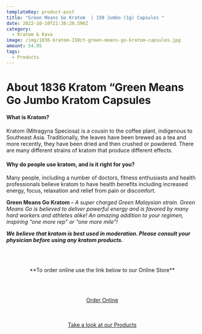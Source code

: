 ```yaml
---
templateKey: product-post
title: "Green Means Go Kratom  | 150 Jumbo (1g) Capsules "
date: 2022-10-10T21:36:28.596Z
category:
  - Kratom & Kava
image: /img/1836-kratom-150ct-green-means-go-kratom-capsules.jpg
amount: 54.95
tags:
  - Products
---
```

# **About 1836 Kratom “Green Means Go Jumbo Kratom Capsules**

#### **What is Kratom?**

Kratom (Mitragyna Speciosa) is a cousin to the coffee plant, indigenous to Southeast Asia. Traditionally, the leaves have been brewed as a tea and more recently, they have been dried and then crushed or powdered. There are many different strains of kratom that produce different effects.

#### **Why do people use kratom, and is it right for you?**

Many people, including a number of doctors, fitness enthusiasts and health professionals believe kratom to have health benefits including increased energy, focus, relaxation and relief from pain or discomfort.

**Green Means Go Kratom -** *A super charged Green Malaysian strain. Green Means Go is believed to deliver powerful energy and is favored by many hard workers and athletes alike! An amazing addition to your regimen, inspiring “one more rep” or “one more mile”!*

***We believe that kratom is best used in moderation. Please consult your physician before using any kratom products.***

<br><br>

<Center>

\*\*To order online use the link below to our Online Store\*\*

<br><br>

<Center><a class="link-view-more-products" target="_blank" href="https://capitalcbd.shop/product/1836-kratom-green-means-150-jumbo-capsules/">Order Online</a></

<br><br><br>

<Center><a class="link-view-more-products" target="_blank" href="https://capitalamericanshaman.com/products">Take a look at our Products</a></Center>

<br><br>